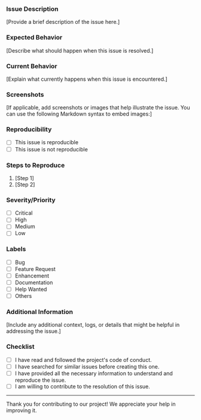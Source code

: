 ### Issue Description

[Provide a brief description of the issue here.]

### Expected Behavior

[Describe what should happen when this issue is resolved.]

### Current Behavior

[Explain what currently happens when this issue is encountered.]

### Screenshots

[If applicable, add screenshots or images that help illustrate the issue. You can use the following Markdown syntax to embed images:]

### Reproducibility

 - [ ] This issue is reproducible
-  [ ] This issue is not reproducible

### Steps to Reproduce
1. [Step 1]
2. [Step 2]

### Severity/Priority
 - [ ] Critical
 - [ ] High
 - [ ] Medium
 - [ ] Low

### Labels
 - [ ] Bug
 - [ ] Feature Request
 - [ ] Enhancement
 - [ ] Documentation
 - [ ] Help Wanted
 - [ ] Others

### Additional Information

[Include any additional context, logs, or details that might be helpful in addressing the issue.]

### Checklist

- [ ] I have read and followed the project's code of conduct.
- [ ] I have searched for similar issues before creating this one.
- [ ] I have provided all the necessary information to understand and reproduce the issue.
- [ ] I am willing to contribute to the resolution of this issue.

---

Thank you for contributing to our project! We appreciate your help in improving it.
